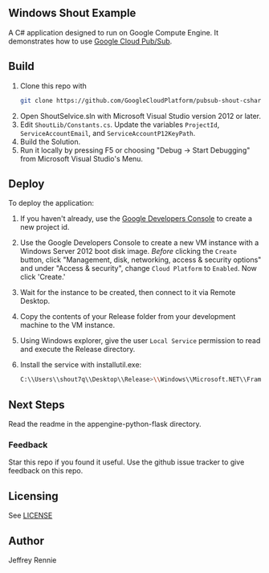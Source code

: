 ## Windows Shout Example

A C# application designed to run on Google Compute Engine.
It demonstrates how to use
[Google Cloud Pub/Sub](https://cloud.google.com/pubsub/docs).

## Build
1. Clone this repo with
   ```sh
   git clone https://github.com/GoogleCloudPlatform/pubsub-shout-csharp
   ```
2. Open ShoutSelvice.sln with Microsoft Visual Studio version 2012 or later.
3. Edit `ShoutLib/Constants.cs`.  Update the variables
   `ProjectId`, `ServiceAccountEmail`, and `ServiceAccountP12KeyPath`.
4. Build the Solution.
5. Run it locally by pressing F5 or choosing "Debug -> Start Debugging" from
   Microsoft Visual Studio's Menu.

## Deploy
To deploy the application:

1. If you haven't already,
   use the [Google Developers Console](https://console.developers.google.com/)
   to create a new project id.
2. Use the Google Developers Console to create a new VM instance with a
   Windows Server 2012 boot disk image.  *Before* clicking the `Create`
   button, click "Management, disk, networking, access & security options"
   and under "Access & security", change `Cloud Platform` to  `Enabled`.
   Now click 'Create.'
3. Wait for the instance to be created, then connect to it via Remote
   Desktop.
4. Copy the contents of your Release folder from your development machine
   to the VM instance.
5. Using Windows explorer, give the user `Local Service` permission to
   read and execute the Release directory.
6. Install the service with installutil.exe:

   ```sh
   C:\\Users\\shout7q\\Desktop\\Release>\\Windows\\Microsoft.NET\\Framework\\v4.0.30319\\InstallUtil.exe ShoutService.exe
   ```
## Next Steps
Read the readme in the appengine-python-flask directory.

### Feedback
Star this repo if you found it useful. Use the github issue tracker to give
feedback on this repo.

## Licensing
See [LICENSE](LICENSE)

## Author
Jeffrey Rennie
